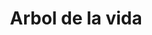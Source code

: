 ---
title: Arbol de la vida
date: 
draft: false

# descripcion
description : Dije de plata 925 y nácar

materials: Plata 925

color: Plateado y nácar multicolor

dimensions: 1,1cm diámetro

code: 02-25-0627

type: "Dijes"

categories: []

price: $2.180,00

price_eftvo: $1.850,00

# Images
# first image will be shown in the product page
images:
  # - image: "images/path_to_image"
  # La ubicacion de las imagenes es imagenes/Dijes/Dijes.Nácar/02-25-0627-arbol-de-la-vida
  - image: "./images/dijes/nácar/02-25-0627.JPG"
---